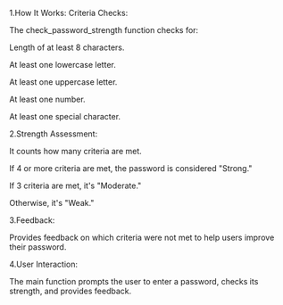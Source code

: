 1.How It Works:
Criteria Checks:

The check_password_strength function checks for:

Length of at least 8 characters.

At least one lowercase letter.

At least one uppercase letter.

At least one number.

At least one special character.

2.Strength Assessment:

It counts how many criteria are met.

If 4 or more criteria are met, the password is considered "Strong."

If 3 criteria are met, it's "Moderate."

Otherwise, it's "Weak."

3.Feedback:

Provides feedback on which criteria were not met to help users improve their password.

4.User Interaction:

The main function prompts the user to enter a password, checks its strength, and provides feedback.
